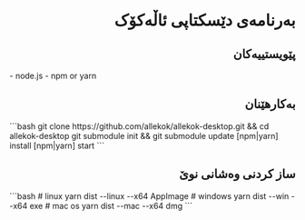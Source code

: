 <div dir=rtl>

# بەرنامەی دێسکتاپی ئاڵەکۆک
## پێویستییەکان
</div>
- node.js
- npm or yarn

<div dir=rtl>

## بەکارهێنان
</div>
```bash
git clone https://github.com/allekok/allekok-desktop.git && cd allekok-desktop
git submodule init && git submodule update
[npm|yarn] install
[npm|yarn] start
```

<div dir=rtl>

## ساز کردنی وەشانی نوێ
</div>
```bash
# linux
yarn dist --linux --x64 AppImage
# windows
yarn dist --win --x64 exe
# mac os
yarn dist --mac --x64 dmg
```
